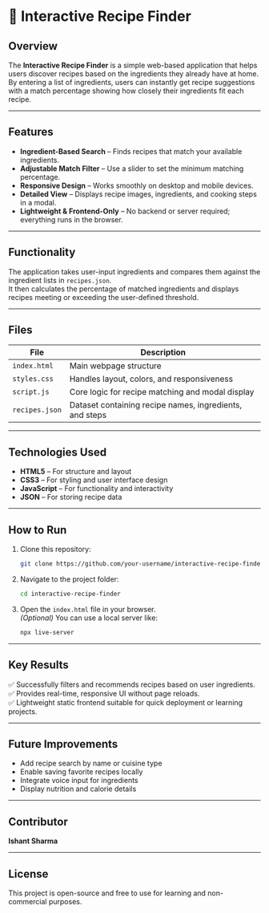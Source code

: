 # 🍳 Interactive Recipe Finder

## Overview

The **Interactive Recipe Finder** is a simple web-based application that helps users discover recipes based on the ingredients they already have at home.  
By entering a list of ingredients, users can instantly get recipe suggestions with a match percentage showing how closely their ingredients fit each recipe.

---

## Features

- **Ingredient-Based Search** – Finds recipes that match your available ingredients.  
- **Adjustable Match Filter** – Use a slider to set the minimum matching percentage.  
- **Responsive Design** – Works smoothly on desktop and mobile devices.  
- **Detailed View** – Displays recipe images, ingredients, and cooking steps in a modal.  
- **Lightweight & Frontend-Only** – No backend or server required; everything runs in the browser.  

---

## Functionality

The application takes user-input ingredients and compares them against the ingredient lists in `recipes.json`.  
It then calculates the percentage of matched ingredients and displays recipes meeting or exceeding the user-defined threshold.

---

## Files

| File | Description |
|------|--------------|
| `index.html` | Main webpage structure |
| `styles.css` | Handles layout, colors, and responsiveness |
| `script.js` | Core logic for recipe matching and modal display |
| `recipes.json` | Dataset containing recipe names, ingredients, and steps |

---

## Technologies Used

- **HTML5** – For structure and layout  
- **CSS3** – For styling and user interface design  
- **JavaScript** – For functionality and interactivity  
- **JSON** – For storing recipe data  

---

## How to Run

1. Clone this repository:  
   ```bash
   git clone https://github.com/your-username/interactive-recipe-finder.git
   ```

2. Navigate to the project folder:  
   ```bash
   cd interactive-recipe-finder
   ```

3. Open the `index.html` file in your browser.  
   *(Optional)* You can use a local server like:  
   ```bash
   npx live-server
   ```

---

## Key Results

✅ Successfully filters and recommends recipes based on user ingredients.  
✅ Provides real-time, responsive UI without page reloads.  
✅ Lightweight static frontend suitable for quick deployment or learning projects.  

---

## Future Improvements

- Add recipe search by name or cuisine type  
- Enable saving favorite recipes locally  
- Integrate voice input for ingredients  
- Display nutrition and calorie details  

---

## Contributor

**Ishant Sharma**

---

## License

This project is open-source and free to use for learning and non-commercial purposes.
